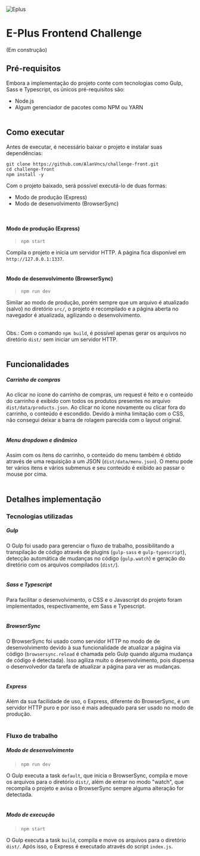 

![Eplus](https://www.agenciaeplus.com.br/wp-content/themes/eplus/images/agencia-eplus-n-logo.png)

# E-Plus Frontend Challenge

(Em construção)

## Pré-requisitos
Embora a implementação do projeto conte com tecnologias como Gulp, Sass e Typescript, os únicos pré-requisitos são:
- Node.js
- Algum gerenciador de pacotes como NPM ou YARN
<br><br>

## Como executar
Antes de executar, é necessário baixar o projeto e instalar suas dependências:
```
git clone https://github.com/AlanVncs/challenge-front.git
cd challenge-front
npm install -y
```

Com o projeto baixado, será possível executá-lo de duas formas:
- Modo de produção (Express)
- Modo de desenvolvimento (BrowserSync)
<br>

#### Modo de produção (Express)
> `npm start`

Compila o projeto e inicia um servidor HTTP. A página fica disponível em `http://127.0.0.1:1337`.
<br><br>

#### Modo de desenvolvimento (BrowserSync)
> `npm run dev`

Similar ao modo de produção, porém sempre que um arquivo é atualizado (salvo) no diretório `src/`, o projeto é recompilado e a página aberta no navegador é atualizada, agilizando o desenvolvimento.
<br><br>

Obs.: Com o comando `npm build`, é possível apenas gerar os arquivos no diretório `dist/` sem iniciar um servidor HTTP.
<br><br>

## Funcionalidades
##### Carrinho de compras
Ao clicar no ícone do carrinho de compras, um request é feito e o conteúdo do carrinho é exibido com todos os produtos presentes no arquivo `dist/data/products.json`. Ao clicar no ícone novamente ou clicar fora do carrinho, o conteúdo é escondido.
Devido à minha limitação com o CSS, não consegui deixar a barra de rolagem parecida com o layout original.
<br><br>

##### Menu dropdown e dinâmico
Assim com os ítens do carrinho, o conteúdo do menu também é obtido através de uma requisição a um JSON (`dist/data/menu.json`). O menu pode ter vários itens e vários submenus e seu conteúdo é exibido ao passar o mouse por cima.
 <br><br>
 
 
## Detalhes implementação
 
### Tecnologias utilizadas

##### Gulp
O Gulp foi usado para gerenciar o fluxo de trabalho, possibilitando a transpilação de código através de plugins (`gulp-sass` e `gulp-typescript`), detecção automática de mudanças no código (`gulp.watch`) e geração do diretório com os arquivos compilados (`dist/`).
<br><br>

##### Sass e Typescript
Para facilitar o desenvolvimento, o CSS e o Javascript do projeto foram implementados, respectivamente, em Sass e Typescript.
<br><br>

##### BrowserSync
O BrowserSync foi usado como servidor HTTP no modo de de desenvolvimento devido à sua funcionalidade de atualizar a página via código (`browsersync.reload` é chamada pelo Gulp quando alguma mudança de código é detectada). Isso agiliza muito o desenvolvimento, pois dispensa o desenvolvedor da tarefa de atualizar a página para ver as mudanças.
<br><br>

##### Express
Além da sua facilidade de uso, o Express, diferente do BrowserSync, é um servidor HTTP puro e por isso é mais adequado para ser usado no modo de produção.
<br><br>

### Fluxo de trabalho

##### Modo de desenvolvimento
> ```npm run dev```

O Gulp executa a task `default`, que inicia o BrowserSync, compila e move os arquivos para o diretório `dist/`, além de entrar no modo "watch", que recompila o projeto e avisa o BrowserSync sempre alguma alteração for detectada.
<br><br>

##### Modo de execução
> ```npm start```

O Gulp executa a task `build`,  compila e move os arquivos para o diretório `dist/`.  Após isso, o Express é executado através do script `index.js`.
<br><br>
